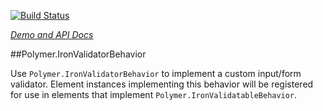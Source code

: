 
<!---

This README is automatically generated from the comments in these files:
iron-validator-behavior.html

Edit those files, and our readme bot will duplicate them over here!
Edit this file, and the bot will squash your changes :)

The bot does some handling of markdown. Please file a bug if it does the wrong
thing! https://github.com/PolymerLabs/tedium/issues

-->

[![Build Status](https://travis-ci.org/PolymerElements/iron-validator-behavior.svg?branch=master)](https://travis-ci.org/PolymerElements/iron-validator-behavior)

_[Demo and API Docs](https://elements.polymer-project.org/elements/iron-validator-behavior)_


##Polymer.IronValidatorBehavior

Use `Polymer.IronValidatorBehavior` to implement a custom input/form validator. Element
instances implementing this behavior will be registered for use in elements that implement
`Polymer.IronValidatableBehavior`.


